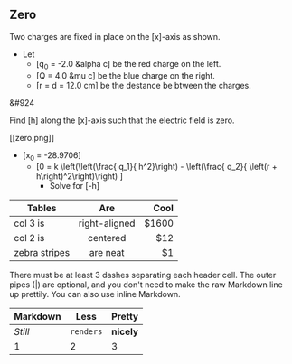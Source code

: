 ## Zero
Two charges are fixed in place on the \[x\]-axis as shown. 

* Let 
  * \[q<sub>0</sub> = -2.0 &alpha c\] be the red charge on the left.
  * \[Q = 4.0 &mu c\] be the blue charge on the right.
  * \[r = d = 12.0 cm\] be the destance be btween the charges.  
  
&#924

Find \[h\] along the \[x\]-axis such that the electric 
field is zero.

[[zero.png]]

* \[x<sub>0</sub> = -28.9706\]
  * \[0 = k \left(\left(\frac{ q_1}{ h^2}\right) - \left(\frac{ q_2}{ \left(r + h\right)^2\right)\right) \]
      * Solve for \[-h\]

| Tables        | Are           | Cool  |
| ------------- |:-------------:| -----:|
| col 3 is      | right-aligned | $1600 |
| col 2 is      | centered      |   $12 |
| zebra stripes | are neat      |    $1 |

There must be at least 3 dashes separating each header cell.
The outer pipes (|) are optional, and you don't need to make the 
raw Markdown line up prettily. You can also use inline Markdown.

Markdown | Less | Pretty
--- | --- | ---
*Still* | `renders` | **nicely**
1 | 2 | 3
